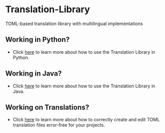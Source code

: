 # Translation-Library
TOML-based translation library with multilingual implementations

## Working in Python?

- Click [here](/src/Python/README.md) to learn more about how to use the Translation Library in Python.

## Working in Java?

- Click [here](/src/Java/README.md) to learn more about how to use the Translation Library in Java. 

## Working on Translations?

- Click [here](/lib/README.md) to learn more about how to correctly create and edit TOML translation files error-free for your projects. 